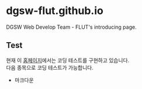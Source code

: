 # dgsw-flut.github.io
DGSW Web Develop Team - FLUT's introducing page.

## Test
현재 이 [홈페이지](https://dgsw-flut.github.io/)에서는 코딩 테스트를 구현하고 있습니다.  
다음 종목으로 코딩 테스트가 가능합니다.
+ 마크다운
